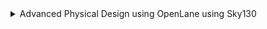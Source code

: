 <details>
<summary>Advanced Physical Design using OpenLane using Sky130</summary>
  
  <details>
<summary> DAY 1: Introduction to open-source EDA, OpenLANE and Sky130 PDK </summary>


### Synthesis in OPENLANE
```c
cd Desktop/work/tools/openlane_working_dir/openlane
docker
./flow.tcl -interactive
package require openlane 0.9
prep -design picorv32a
run_synthesis
```
![Screenshot from 2024-11-12 18-03-29](https://github.com/user-attachments/assets/1d0e95a2-fb72-4542-b048-75742db9dded)

### For Netlist:

```
cd designs/picorv32a/runs/09-11_06-33/results/synthesis/
gedit picorv32a.synthesis.v
```
![Screenshot from 2024-11-12 18-45-02](https://github.com/user-attachments/assets/c3d8f2cf-78a4-496a-88e2-402fba71e741)


![Screenshot from 2024-11-12 18-43-21](https://github.com/user-attachments/assets/f459ce1f-d2a6-4ea4-85e0-2d9a3ae599f9)

### FOR YOSYS:
```c
cd ../..
cd reports/synthesis
gedit 1-yosys_4.stat.rpt
```
![Screenshot from 2024-11-12 18-58-40](https://github.com/user-attachments/assets/99fc8587-f33e-4a1e-bde0-01579e4ba476)

![Screenshot from 2024-11-12 19-00-15](https://github.com/user-attachments/assets/690992f5-6df3-466a-8b7a-7de4491964ec)

</details>

<details> 
<summary> Day-2: Good floorplan vs bad floorplan and introduction to library cells</summary>

## Floor Planning using OPENLANE:

```c
cd Desktop/work/tools/openlane_working_dir/openlane
docker
./flow.tcl -interactive
package require openlane 0.9
prep -design picorv32a
run_synthesis
run_floorplan
```
![Screenshot from 2024-11-12 19-11-30](https://github.com/user-attachments/assets/c8f89a3e-a402-45c5-8846-d94940d50095)

![Screenshot from 2024-11-12 19-12-08](https://github.com/user-attachments/assets/95ea073d-b14e-4de2-a99d-e34ed77f7ad2)

Now, run the below commands in a new terminal:
```c

cd Desktop/work/tools/openlane_working_dir/openlane/designs/picorv32a/runs/09-11_07-10/results/floorplan
gedit picorv32a.floorplan.def
```
![Screenshot from 2024-11-12 19-20-22](https://github.com/user-attachments/assets/d0a212eb-8ab1-480a-be91-df2fd7bc2e0d)

![Screenshot from 2024-11-12 19-30-34](https://github.com/user-attachments/assets/ddd92519-d776-4ada-90b2-896b1f420fd2)

### Equidistant placement of ports

![Screenshot from 2024-11-12 21-48-18](https://github.com/user-attachments/assets/f9eb5a92-de20-40d9-925d-64644ed61630)


### Decap Cells and Tap Cells

![Screenshot from 2024-11-12 20-18-52](https://github.com/user-attachments/assets/cf6da022-82d8-46a4-a663-1b830cd78c53)

### Unplaces standard cells at origin:

![Screenshot from 2024-11-12 20-20-25](https://github.com/user-attachments/assets/77150f63-263c-4e27-956c-2d17dbed945c)

### Command to run placement:
```c
run_placement
```
![Screenshot from 2024-11-12 20-26-16](https://github.com/user-attachments/assets/753988e6-c7f7-4e54-bb84-7806b070d565)


To view the placement in magic:
```c
cd Desktop/work/tools/openlane_working_dir/openlane/designs/picorv32a/runs/17-03_12-06/results/placement/
magic -T /home/vsduser/Desktop/work/tools/openlane_working_dir/pdks/sky130A/libs.tech/magic/sky130A.tech lef read ../../tmp/merged.lef def read picorv32a.placement.def &
```
![Screenshot from 2024-11-12 20-29-01](https://github.com/user-attachments/assets/433596e9-b01d-4d39-88a1-3407290fa635)


![Screenshot from 2024-11-12 20-30-36](https://github.com/user-attachments/assets/878895ba-ffc6-47e1-a069-5a9460a6a2fe)

Commands to exit from current run
```c
exit # Exit from OpenLANE flow
exit # Exit from OpenLANE flow docker sub-system
```
## Cell Design and Characterization Flow
A library contains information about each cell, encompassing different sizes, functionalities, and threshold voltages. Below are the steps involved in a standard cell design flow.

### Inputs
PDKs (Process Design Kits): Includes DRC & LVS (Design Rule Checks & Layout Versus Schematic), SPICE Models, library data, and user-defined specifications.

### Design Steps

* 1.Circuit Design
* 2.Layout Design: Employ techniques such as Euler's path and stick diagrams.
* 3.Parasitic Extraction
* 4.Characterization: Evaluate timing, noise, and power.

### Outputs

* 1.CDL (Circuit Description Language)
* 2.LEF (Library Exchange Format)
* 3.GDSII (for layout)
* 4.Extracted SPICE netlist (.cir)
* 5.Timing, noise, and power .lib files

## Standard Cell Characterization Flow

The following steps are typical in standard cell characterization:

1.Load Models and Technology Files

2.Read the Extracted SPICE Netlist

3.Identify Cell Behavior

4.Load Subcircuits

5.Connect Power Sources

6.Apply Stimuli to Characterization Setup

7.Provide Necessary Output Capacitance Loads

8.Add Required Simulation Commands

These steps are compiled into a configuration file and input into a characterization tool, such as GUNA, which then generates timing, noise, and power models. These .lib files are categorized based on their characterization type: timing, power, or noise.

### Timing parameters

Timing definition	Value

![Screenshot 2024-11-12 215721](https://github.com/user-attachments/assets/a6becace-ce2b-4650-adf7-96fcfe38bf39)

### Propagation Delay: 
It refers to the time it takes for a change in an input signal to reach 50% of its final value to produce a corresponding change in the output signal to reach 50% of its final value of a digital circuit.
```c
rise delay =  time(out_fall_thr) - time(in_rise_thr)
```
### Transistion time: 
The time it takes the signal to move between states is the transition time , where the time is measured between 10% and 90% or 20% to 80% of the signal levels.
```c
Fall transition time: time(slew_high_fall_thr) - time(slew_low_fall_thr)
Rise transition time: time(slew_high_rise_thr) - time(slew_low_rise_thr)
```
</details>

<details>

  <summary>Day 3: Design library cell using Magic Layout and ngspice characterization</summary>

  ## Spice Deck:

![image](https://github.com/user-attachments/assets/f884a747-3092-4267-a168-ba6ae190f585)

![image](https://github.com/user-attachments/assets/4293e213-2516-4a91-ab2f-e9835b3ee896)

### 1. Clone custom inverter standard cell design from github repository

Pate the foloowing command in terminal:

```c
cd Desktop/work/tools/openlane_working_dir/openlane
git clone https://github.com/nickson-jose/vsdstdcelldesign
cd vsdstdcelldesign
cp /home/vsduser/Desktop/work/tools/openlane_working_dir/pdks/sky130A/libs.tech/magic/sky130A.tech .
ls
magic -T sky130A.tech sky130_inv.mag &

```
Screenshot of the command run:

![Screenshot from 2024-11-12 22-57-47](https://github.com/user-attachments/assets/e11f613b-761d-4193-bc15-99644c6abbea)

### 2. Load the custom inverter layout in magic and explore.
Screenshot of custom inverter layout in magic

![Screenshot from 2024-11-12 22-59-53](https://github.com/user-attachments/assets/6e46f5ed-d585-40d6-bfe5-2b589c0f36d3)

NMOS and PMOS identified

![Screenshot from 2024-11-12 23-11-06](https://github.com/user-attachments/assets/6d7c9bf9-ccc1-447a-a9c1-2bcddc329e7b)

Output Y connectivity to PMOS and NMOS drain verified

![Screenshot from 2024-11-12 23-14-48](https://github.com/user-attachments/assets/0c4e21fc-1c95-49bb-a7a1-453d3415bacb)

PMOS source connectivity to VDD (here VPWR) verified

![Screenshot from 2024-11-12 23-15-32](https://github.com/user-attachments/assets/8b206dbb-0292-497b-a5b3-fc93d3086f25)

NMOS source connectivity to VSS (here VGND) verified

![Screenshot from 2024-11-12 23-16-17](https://github.com/user-attachments/assets/aed1dd7f-6245-40c9-bec6-2b8154763821)

Deleting necessary layout part to see DRC error


![image](https://github.com/user-attachments/assets/ae9a7a73-89e1-4d0b-a7dd-67ae285d79ae)

### 3. Spice extraction of inverter in magic.

Commands for spice extraction of the custom inverter layout to be used in tkcon window of magic
```c
# Check current directory
pwd

# Extraction command to extract to .ext format
extract all

# Before converting ext to spice this command enable the parasitic extraction also
ext2spice cthresh 0 rthresh 0

# Converting to ext to spice
ext2spice
```
Screenshot of tkcon window after running above commands

![Screenshot from 2024-11-13 00-16-49](https://github.com/user-attachments/assets/f5a75e91-c204-4fdf-bf7e-4334cb60ec33)

Screenshot of created spice file

![Screenshot from 2024-11-13 00-20-44](https://github.com/user-attachments/assets/9b9ac2ad-40bc-40d0-a1bb-4b116dfdbdd9)

### 4. Editing the spice model file for analysis through simulation.

Measuring unit distance in layout grid
![Screenshot from 2024-11-13 00-23-48](https://github.com/user-attachments/assets/1c9cc0e8-9702-4a5f-a44f-78f31d39a231)

Final edited spice file ready for ngspice simulation

![Screenshot from 2024-11-13 00-29-54](https://github.com/user-attachments/assets/1096d186-9cc2-4570-9015-6f9a09006163)

### 5. Post-layout ngspice simulations.

Commands for ngspice simulation

```c
ngspice sky130_inv.spice
plot y vs time a
```
Screenshots of ngspice run
![Screenshot from 2024-11-13 00-33-18](https://github.com/user-attachments/assets/bd1b583f-5c2c-4c0a-9072-7ff84b155d4d)

![Screenshot from 2024-11-13 00-33-38](https://github.com/user-attachments/assets/85c5f490-6afd-49c6-afc6-490526c9f7a8)

Screenshot of generated plot

![Screenshot from 2024-11-13 00-37-03](https://github.com/user-attachments/assets/96377829-f77a-44db-8824-49279c16bf92)


* Rise Transition time Calculation

Rise transition time = time taken to output to rise from 80% - Time taken for output to rise to 20%
             20% oF output = 660mv
             80% of output = 2.64v
             

20% Screenshots

![Screenshot from 2024-11-13 01-04-12](https://github.com/user-attachments/assets/e14fef90-602d-4a9b-b9d2-75cf8fe18014)

![Screenshot from 2024-11-13 01-05-16](https://github.com/user-attachments/assets/fecd3344-94d9-461d-b44c-dc17a4ff818d)

80% ScreenShots

![Screenshot from 2024-11-13 01-07-29](https://github.com/user-attachments/assets/ae9e816d-de66-4ef4-be81-5fe8119e45bf)

![Screenshot from 2024-11-13 01-07-15](https://github.com/user-attachments/assets/b221c712-17d3-4879-93b2-9c49ab70b55f)

Rise Transition Time = 2.2424-2.1819 = 0.0605 = 60.6 ps

### Fall Transition time Calculation

20% of Screenshots:

![Screenshot from 2024-11-13 01-16-52](https://github.com/user-attachments/assets/676cfc41-8fa1-4769-98eb-8093171d96ce)

80% Screenshots:

![Screenshot from 2024-11-13 01-19-24](https://github.com/user-attachments/assets/ef2ee5e3-e7d3-4edd-b09e-6f570fe41769)

                          Fall Transition Time= 4.09439 - 4.0505
                                             = 0.04389
                                             = 43.89 ps
 
 ### Rise Cell Delay Calculation:
      
  Difference in time(50% output rise) to time(50% input fall)

  50% Screenshots:

  ![Screenshot from 2024-11-13 01-26-55](https://github.com/user-attachments/assets/c3eb573d-1e64-401b-a455-8538f5ca6a53)

![Screenshot from 2024-11-13 01-28-52](https://github.com/user-attachments/assets/2dca6696-54db-47a9-a166-2da709296155)

                             Rise Cell Delay =  2.20722 - 2.1501
                                            =   0.05712
                                            = 57.12 ps

### Fall Cell dealay Claclulation:

   Difference in time(50% output fall) to time(50% input rise)

  50% Snapshot:

![Screenshot from 2024-11-13 02-28-52](https://github.com/user-attachments/assets/07c4a691-c8a4-45f9-921a-11325eb0e43f)

                        Fall Cell DElay = 4.069 - 4.05
                                        = 0.019
                                        = 19 ps

## 6. Find problem in the DRC section of the old magic tech file for the skywater process and fix them.

Commands to download and view the corrupted skywater process magic tech file and associated files to perform drc corrections:
```
cd
wget http://opencircuitdesign.com/open_pdks/archive/drc_tests.tgz
tar xfz drc_tests.tgz
cd drc_tests
ls -al
gvim .magicrc
magic -d XR &
```
Snapshot of the command run on terminal:

![Screenshot from 2024-11-13 02-35-04](https://github.com/user-attachments/assets/4b8d1e03-c0dd-4f46-9194-434b64c4134d)


Screenshot of .magicrc file

![Screenshot from 2024-11-13 02-35-42](https://github.com/user-attachments/assets/a3f0dd28-368c-43dc-af8c-0aaca1a70306)

![Screenshot from 2024-11-13 02-39-36](https://github.com/user-attachments/assets/97912a85-d6c0-4393-8cad-9e65944c101d)

![Screenshot from 2024-11-13 02-40-58](https://github.com/user-attachments/assets/a4a9883b-a82b-465a-995e-1f985f96bc08)

New commands inserted in sky130A.tech file to update drc

![Screenshot from 2024-11-13 02-50-32](https://github.com/user-attachments/assets/9bc6060e-648d-4e29-bffe-6ddf010fb319)

![Screenshot from 2024-11-13 02-53-32](https://github.com/user-attachments/assets/479ce1c0-055a-4777-8e82-c543e82dfa0b)

Screenshot of magic window with rule implemented

![Screenshot 2024-11-13 025622](https://github.com/user-attachments/assets/4fda1a24-b2c1-42ea-b4ae-7cf7b42db5e2)

</details>

<details>
<summary>Day 4:  Pre-layout timing analysis and importance of good clock tree </summary>

## 1. Fix up small DRC errors and verify the design is ready to be inserted into our flow.

Conditions to be verified before moving forward with custom designed cell layout:

Condition 1: The input and output ports of the standard cell should lie on the intersection of the vertical and horizontal tracks.
Condition 2: Width of the standard cell should be odd multiples of the horizontal track pitch.
Condition 3: Height of the standard cell should be even multiples of the vertical track pitch.

Commands to open the custom inverter layout
```c
cd Desktop/work/tools/openlane_working_dir/openlane/vsdstdcelldesign
magic -T sky130A.tech sky130_inv.mag &
  ```
![Screenshot from 2024-11-13 03-57-22](https://github.com/user-attachments/assets/658b900e-1199-4f70-b048-647e25e7300c)

Commands for tkcon window to set grid as tracks of locali layer
```c
help grid
grid 0.46um 0.34um 0.23um 0.17um
```
Snapshot of tht command run
![Screenshot from 2024-11-13 04-01-34](https://github.com/user-attachments/assets/5a2ad6e7-f349-4d12-9d75-1d864575d368)

Condition 1 verified

![Screenshot from 2024-11-13 04-22-31](https://github.com/user-attachments/assets/a08f7133-b7a9-4426-94a1-a028f5c45b68)

Condition 2 Verified

![image](https://github.com/user-attachments/assets/b0086db0-2806-4a06-8204-42aec555c7c6)


Condition 3 Cerified

### 2. Save the finalized layout with custom name and open it.
Command for tkcon window to save the layout with custom name
```c
# Command to save as
save sky130_satyainv.mag
```
![Screenshot from 2024-11-13 04-46-53](https://github.com/user-attachments/assets/6c1e535c-19da-4d31-ad9a-81caeffd44f6)

Command to open the newly saved layout

```
# Command to open custom inverter layout in magic
magic -T sky130A.tech sky130_satyainv.mag &
```
![Screenshot from 2024-11-13 04-50-49](https://github.com/user-attachments/assets/f1fc5a1c-cc1c-4b55-8f88-6366683ef61e)

Now, type the following command in tkcon window:
```
lef write
```
![Screenshot from 2024-11-13 04-51-58](https://github.com/user-attachments/assets/d0162d55-380b-4d5d-a628-b22b852ae6da)

![Screenshot from 2024-11-13 04-54-00](https://github.com/user-attachments/assets/b5f33119-f51b-4e2a-9f9f-f3c1c37214f6)

Snapshot of newly created lef File

![Screenshot from 2024-11-13 04-55-06](https://github.com/user-attachments/assets/48d81501-5a62-4e0e-9f14-109c2fa83275)

## 4. Copy the newly generated lef and associated required lib files to 'picorv32a' design 'src' directory.

Commands to copy necessary files to 'picorv32a' design 'src' directory
```
cp sky130_vsdinv.lef ~/Desktop/work/tools/openlane_working_dir/openlane/designs/picorv32a/src/

ls ~/Desktop/work/tools/openlane_working_dir/openlane/designs/picorv32a/src/

cp libs/sky130_fd_sc_hd__* ~/Desktop/work/tools/openlane_working_dir/openlane/designs/picorv32a/src/

ls ~/Desktop/work/tools/openlane_working_dir/openlane/designs/picorv32a/src/
```
Snapshot of the command run

![Screenshot from 2024-11-13 05-01-24](https://github.com/user-attachments/assets/6b7c1070-40ba-4494-b0cd-ba31f34fb582)

### 5. Edit 'config.tcl' to change lib file and add the new extra lef into the openlane flow.

Commands to be added to config.tcl to include our custom cell in the openlane flow
```c
set ::env(LIB_SYNTH) "$::env(OPENLANE_ROOT)/designs/picorv32a/src/sky130_fd_sc_hd__typical.lib"
set ::env(LIB_FASTEST) "$::env(OPENLANE_ROOT)/designs/picorv32a/src/sky130_fd_sc_hd__fast.lib"
set ::env(LIB_SLOWEST) "$::env(OPENLANE_ROOT)/designs/picorv32a/src/sky130_fd_sc_hd__slow.lib"
set ::env(LIB_TYPICAL) "$::env(OPENLANE_ROOT)/designs/picorv32a/src/sky130_fd_sc_hd__typical.lib"

set ::env(EXTRA_LEFS) [glob $::env(OPENLANE_ROOT)/designs/$::env(DESIGN_NAME)/src/*.lef]
```

Edited config.tcl to include the added lef and change library to ones we added in src directory

![Screenshot from 2024-11-13 12-46-08](https://github.com/user-attachments/assets/497f002d-b2e3-4679-9367-ed8e10567009)

### 6. Run openlane flow synthesis with newly inserted custom inverter cell.

Commands to invoke the OpenLANE flow include new lef and perform synthesis
```c
cd Desktop/work/tools/openlane_working_dir/openlane
docker
./flow.tcl -interactive
package require openlane 0.9

# Now the OpenLANE flow is ready to run any design and initially we have to prep the design creating some necessary files and directories for running a specific design which in our case is 'picorv32a'
prep -design picorv32a

# Adiitional commands to include newly added lef to openlane flow
set lefs [glob $::env(DESIGN_DIR)/src/*.lef]
add_lefs -src $lefs

# Now that the design is prepped and ready, we can run synthesis using following command
run_synthesis
```

Screenshots of commands run

![Screenshot from 2024-11-13 12-55-08](https://github.com/user-attachments/assets/580ce004-e135-45f4-b097-d2c66d92c862)

![Screenshot from 2024-11-13 12-57-58](https://github.com/user-attachments/assets/76f699b0-2759-4d9f-b089-e778d14e1f49)


### 7. Remove/reduce the newly introduced violations with the introduction of custom inverter cell by modifying design parameters.

Noting down current design values generated before modifying parameters to improve timing

![Screenshot from 2024-11-13 12-59-11](https://github.com/user-attachments/assets/835f3bd3-bf8c-46a2-a207-1afd97e0938a)

![image](https://github.com/user-attachments/assets/010680a6-9978-4753-8389-c2f55641c892)

Commands to view and change parameters to improve timing and run synthesis
```c
# Now once again we have to prep design so as to update variables
prep -design picorv32a -tag 24-03_10-03 -overwrite

# Addiitional commands to include newly added lef to openlane flow merged.lef
set lefs [glob $::env(DESIGN_DIR)/src/*.lef]
add_lefs -src $lefs

# Command to display current value of variable SYNTH_STRATEGY
echo $::env(SYNTH_STRATEGY)

# Command to set new value for SYNTH_STRATEGY
set ::env(SYNTH_STRATEGY) "DELAY 3"

# Command to display current value of variable SYNTH_BUFFERING to check whether it's enabled
echo $::env(SYNTH_BUFFERING)

# Command to display current value of variable SYNTH_SIZING
echo $::env(SYNTH_SIZING)

# Command to set new value for SYNTH_SIZING
set ::env(SYNTH_SIZING) 1

# Command to display current value of variable SYNTH_DRIVING_CELL to check whether it's the proper cell or not
echo $::env(SYNTH_DRIVING_CELL)

# Now that the design is prepped and ready, we can run synthesis using following command
run_synthesis
```
Snaapshot of performed commands:
![Screenshot from 2024-11-13 14-03-30](https://github.com/user-attachments/assets/029d33b1-2518-41b0-92c0-4a39fb0e0503)

![Screenshot from 2024-11-13 14-05-18](https://github.com/user-attachments/assets/32ba72ab-b904-48b8-94d1-2dcb9035cf2b)

![Screenshot from 2024-11-13 14-16-16](https://github.com/user-attachments/assets/2cf0cffb-5d83-49f2-a997-6a3187e5bbbf)









</details>

</details>
